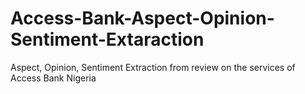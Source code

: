 # Access-Bank-Aspect-Opinion-Sentiment-Extaraction
Aspect, Opinion, Sentiment Extraction from review on the services of Access Bank Nigeria 
